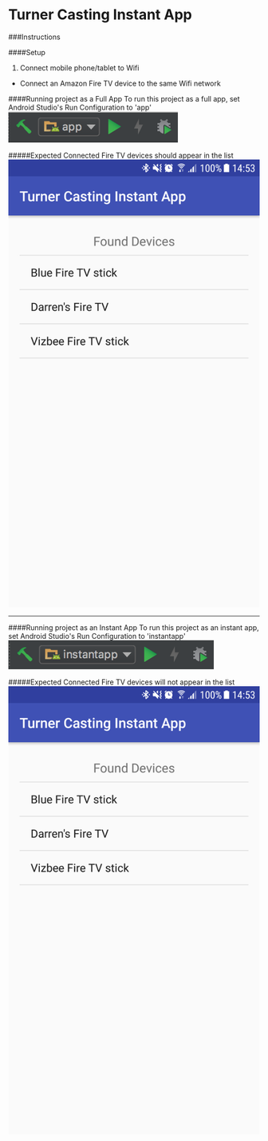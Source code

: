 # Turner Casting Instant App

###Instructions

####Setup
1. Connect mobile phone/tablet to Wifi
* Connect an Amazon Fire TV device to the same Wifi network

####Running project as a Full App
To run this project as a full app, set Android Studio's Run Configuration to 'app'
![alt text][fullAppRunConfig]

#####Expected
Connected Fire TV devices should appear in the list
![alt text][fullAppScreenshot]

[fullAppRunConfig]: screenshots/full_app_run_config.png ""
[fullAppScreenshot]: screenshots/full_app_screenshot.png ""

---

####Running project as an Instant App
To run this project as an instant app, set Android Studio's Run Configuration to 'instantapp'
![alt text][instantAppRunConfig]

#####Expected
Connected Fire TV devices will not appear in the list
![alt text][fullAppScreenshot]

[instantAppRunConfig]: screenshots/instant_app_run_config.png ""
[instantAppScreenshot]: screenshots/instant_app_screenshot.png ""